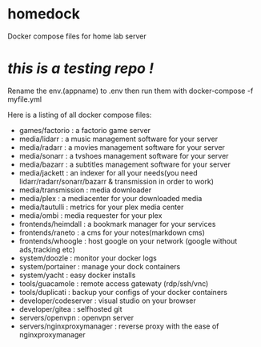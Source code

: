 # homedock
Docker compose files for home lab server

# ***this is a testing repo !***

Rename the env.(appname) to .env then run them with docker-compose -f myfile.yml

Here is a listing of all docker compose files:

+ games/factorio : a factorio game server
+ media/lidarr   : a music management software for your server
+ media/radarr   : a movies management software for your server
+ media/sonarr   : a tvshoes management software for your server
+ media/bazarr   : a subtitles management software for your server
+ media/jackett  : an indexer for all your needs(you need lidarr/radarr/sonarr/bazarr & transmission in order to work)
+ media/transmission : media downloader
+ media/plex     : a mediacenter for your downloaded media
+ media/tautulli : metrics for your plex media center
+ media/ombi     : media requester for your plex
+ frontends/heimdall : a bookmark manager for your services
+ frontends/raneto   : a cms for your notes(markdown cms)
+ frontends/whoogle  : host google on your network (google without ads,tracking etc)
+ system/doozle      : monitor your docker logs
+ system/portainer   : manage your dock containers
+ system/yacht       : easy docker installs
+ tools/guacamole    : remote access gatewaty (rdp/ssh/vnc)
+ tools/duplicati    : backup your configs of your docker containers
+ developer/codeserver : visual studio on your browser
+ developer/gitea    : selfhosted git
+ servers/openvpn    : openvpn server
+ servers/nginxproxymanager : reverse proxy with the ease of nginxproxymanager

